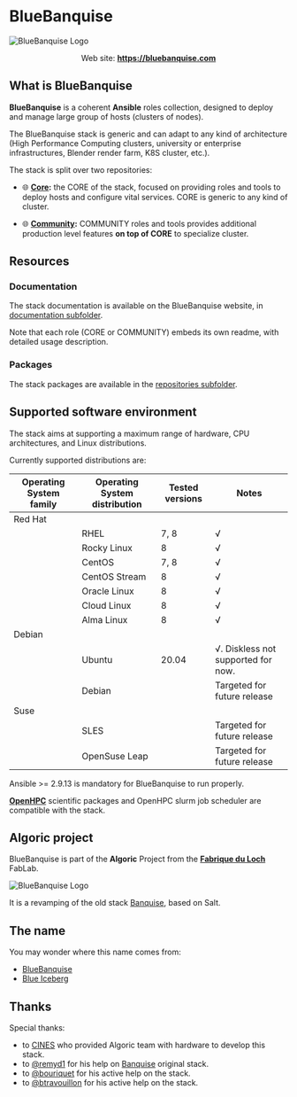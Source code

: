 # BlueBanquise
![BlueBanquise Logo](resources/pictures/BlueBanquise_logo_large.svg)

<p align="center">
  Web site: <a href="https://bluebanquise.com"><b>https://bluebanquise.com</b></a>
</p>

## What is BlueBanquise

**BlueBanquise** is a coherent **Ansible** roles collection, designed to deploy and manage large group of hosts (clusters of nodes).

The BlueBanquise stack is generic and can adapt to any kind of architecture (High Performance Computing clusters, university or enterprise infrastructures, Blender render farm, K8S cluster, etc.).

The stack is split over two repositories:

* :globe_with_meridians: **[Core](https://github.com/bluebanquise/bluebanquise):** the CORE of the stack, focused on providing roles and tools to deploy hosts and configure vital services. CORE is generic to any kind of cluster.

* :globe_with_meridians: **[Community](https://github.com/bluebanquise/community):** COMMUNITY roles and tools provides additional production level features **on top of CORE** to specialize cluster.

## Resources

### Documentation

The stack documentation is available on the BlueBanquise website, in [documentation subfolder](https://bluebanquise.com/documentation/).

Note that each role (CORE or COMMUNITY) embeds its own readme, with detailed
usage description.

### Packages

The stack packages are available in the [repositories subfolder](https://bluebanquise.com/repository/releases/).

## Supported software environment

The stack aims at supporting a maximum range of hardware, CPU architectures, and Linux distributions.

Currently supported distributions are:

| Operating System family | Operating System distribution | Tested versions    | Notes                                                       |
| ----------------------- | ----------------------------- | ------------------ | ----------------------------------------------------------- |
| Red Hat                 |                               |                    |                                                             |
|                         | RHEL                          | 7, 8               | √                                                           |
|                         | Rocky Linux                   | 8                  | √                                                           |
|                         | CentOS                        | 7, 8               | √                                                           |
|                         | CentOS Stream                 | 8                  | √                                                           |
|                         | Oracle Linux                  | 8                  | √                                                           |
|                         | Cloud Linux                   | 8                  | √                                                           |
|                         | Alma Linux                    | 8                  | √                                                           |
| Debian                  |                               |                    |                                                             |
|                         | Ubuntu                        | 20.04              | √. Diskless not supported for now.                          |
|                         | Debian                        |                    | Targeted for future release                                 |
| Suse                    |                               |                    |                                                             |
|                         | SLES                          |                    | Targeted for future release                                 |
|                         | OpenSuse Leap                 |                    | Targeted for future release                                 |

Ansible >= 2.9.13 is mandatory for BlueBanquise to run properly.

**[OpenHPC](https://openhpc.community/downloads/)** scientific packages and OpenHPC slurm job scheduler are compatible with the stack.

## Algoric project

BlueBanquise is part of the **Algoric** Project from the [**Fabrique du Loch**](https://www.lafabriqueduloch.org/fr/accueil/) FabLab.

![BlueBanquise Logo](resources/pictures/FabriqueDuLochAlgoric_logo_large.svg)

It is a revamping of the old stack [Banquise](https://github.com/oxedions/banquise), based on Salt.

## The name

You may wonder where this name comes from:

* [BlueBanquise](https://en.wikipedia.org/wiki/File:Blue_iceberg_in_the_Ilulissat_icefjord.jpg)
* [Blue Iceberg](https://en.wikipedia.org/wiki/Blue_iceberg)

## Thanks

Special thanks:

* to [CINES](https://www.cines.fr/en/) who provided Algoric team with hardware to develop this stack.
* to [@remyd1](https://github.com/remyd1) for his help on [Banquise](https://github.com/oxedions/banquise) original stack.
* to [@bouriquet](https://github.com/bouriquet) for his active help on the stack.
* to [@btravouillon](https://github.com/btravouillon) for his active help on the stack.
